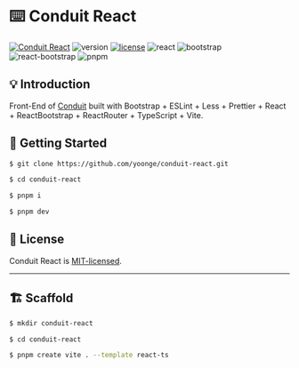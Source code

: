 # ⌨️  Conduit React

[![Conduit React](https://img.shields.io/badge/Conduit-React-orange)](https://github.com/yoonge/conduit-react) ![version](https://img.shields.io/badge/version-0.1.0-yellow) [![license](https://img.shields.io/badge/license-MIT-blue)](./LICENSE) ![react](https://img.shields.io/badge/React-%3E%3D18.2.0-green.svg) ![bootstrap](https://img.shields.io/badge/bootstrap-%5E5.3.3-lightblue.svg) ![react-bootstrap](https://img.shields.io/badge/react%2Dbootstrap-%5E2.10.1-skyblue.svg) ![pnpm](https://img.shields.io/badge/pnpm-8.15.4-purple)


## 💡 Introduction

Front-End of [Conduit](https://github.com/yoonge/conduit-react.git) built with Bootstrap + ESLint + Less + Prettier + React + ReactBootstrap + ReactRouter + TypeScript + Vite.


## 🔰 Getting Started

```sh
$ git clone https://github.com/yoonge/conduit-react.git

$ cd conduit-react

$ pnpm i

$ pnpm dev
```


<!-- ## 📁 Index -->


<!-- ## ⚡ Features -->


<!-- ## 📌 TODO -->


## 📄 License

Conduit React is [MIT-licensed](./LICENSE).


<!-- ## 🔗 Links -->


----


## 🏗️ Scaffold

```sh
$ mkdir conduit-react

$ cd conduit-react

$ pnpm create vite . --template react-ts
```

